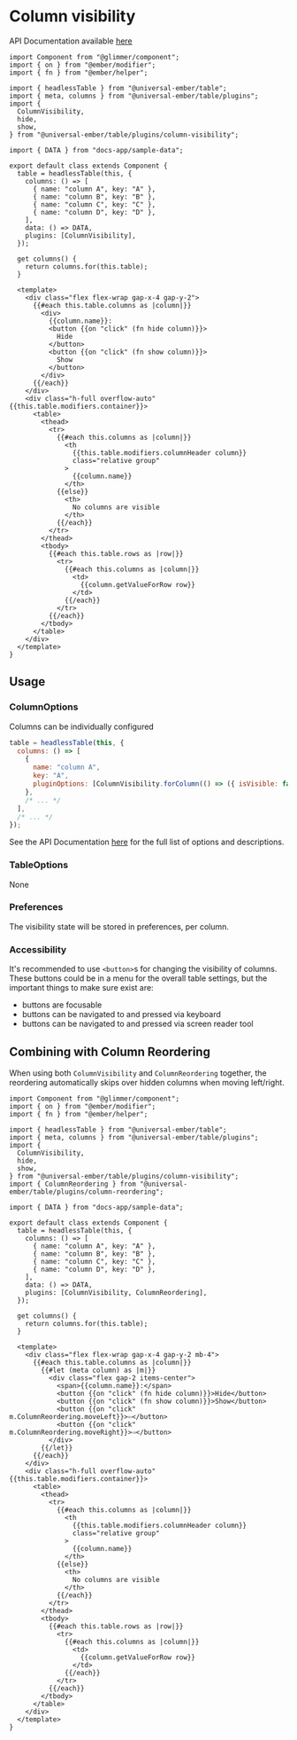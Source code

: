 # Column visibility

API Documentation available [here][api-docs]

[api-docs]: /api/modules/plugins_column-visibility

<div class="featured-demo" data-demo-fit data-demo-tight>

```gjs live preview no-shadow
import Component from "@glimmer/component";
import { on } from "@ember/modifier";
import { fn } from "@ember/helper";

import { headlessTable } from "@universal-ember/table";
import { meta, columns } from "@universal-ember/table/plugins";
import {
  ColumnVisibility,
  hide,
  show,
} from "@universal-ember/table/plugins/column-visibility";

import { DATA } from "docs-app/sample-data";

export default class extends Component {
  table = headlessTable(this, {
    columns: () => [
      { name: "column A", key: "A" },
      { name: "column B", key: "B" },
      { name: "column C", key: "C" },
      { name: "column D", key: "D" },
    ],
    data: () => DATA,
    plugins: [ColumnVisibility],
  });

  get columns() {
    return columns.for(this.table);
  }

  <template>
    <div class="flex flex-wrap gap-x-4 gap-y-2">
      {{#each this.table.columns as |column|}}
        <div>
          {{column.name}}:
          <button {{on "click" (fn hide column)}}>
            Hide
          </button>
          <button {{on "click" (fn show column)}}>
            Show
          </button>
        </div>
      {{/each}}
    </div>
    <div class="h-full overflow-auto" {{this.table.modifiers.container}}>
      <table>
        <thead>
          <tr>
            {{#each this.columns as |column|}}
              <th
                {{this.table.modifiers.columnHeader column}}
                class="relative group"
              >
                {{column.name}}
              </th>
            {{else}}
              <th>
                No columns are visible
              </th>
            {{/each}}
          </tr>
        </thead>
        <tbody>
          {{#each this.table.rows as |row|}}
            <tr>
              {{#each this.columns as |column|}}
                <td>
                  {{column.getValueForRow row}}
                </td>
              {{/each}}
            </tr>
          {{/each}}
        </tbody>
      </table>
    </div>
  </template>
}
```

</div>

## Usage

### ColumnOptions

Columns can be individually configured

```js
table = headlessTable(this, {
  columns: () => [
    {
      name: "column A",
      key: "A",
      pluginOptions: [ColumnVisibility.forColumn(() => ({ isVisible: false }))],
    },
    /* ... */
  ],
  /* ... */
});
```

See the API Documentation [here][api-docs] for the full list of options and descriptions.

### TableOptions

None

### Preferences

The visibility state will be stored in preferences, per column.

### Accessibility

It's recommended to use `<button>`s for changing the visibility of columns.
These buttons could be in a menu for the overall table settings,
but the important things to make sure exist are:

- buttons are focusable
- buttons can be navigated to and pressed via keyboard
- buttons can be navigated to and pressed via screen reader tool

## Combining with Column Reordering

When using both `ColumnVisibility` and `ColumnReordering` together, the reordering automatically skips over hidden columns when moving left/right.

<div class="featured-demo" data-demo-fit data-demo-tight>

```gjs live preview no-shadow
import Component from "@glimmer/component";
import { on } from "@ember/modifier";
import { fn } from "@ember/helper";

import { headlessTable } from "@universal-ember/table";
import { meta, columns } from "@universal-ember/table/plugins";
import {
  ColumnVisibility,
  hide,
  show,
} from "@universal-ember/table/plugins/column-visibility";
import { ColumnReordering } from "@universal-ember/table/plugins/column-reordering";

import { DATA } from "docs-app/sample-data";

export default class extends Component {
  table = headlessTable(this, {
    columns: () => [
      { name: "column A", key: "A" },
      { name: "column B", key: "B" },
      { name: "column C", key: "C" },
      { name: "column D", key: "D" },
    ],
    data: () => DATA,
    plugins: [ColumnVisibility, ColumnReordering],
  });

  get columns() {
    return columns.for(this.table);
  }

  <template>
    <div class="flex flex-wrap gap-x-4 gap-y-2 mb-4">
      {{#each this.table.columns as |column|}}
        {{#let (meta column) as |m|}}
          <div class="flex gap-2 items-center">
            <span>{{column.name}}:</span>
            <button {{on "click" (fn hide column)}}>Hide</button>
            <button {{on "click" (fn show column)}}>Show</button>
            <button {{on "click" m.ColumnReordering.moveLeft}}>⇦</button>
            <button {{on "click" m.ColumnReordering.moveRight}}>⇨</button>
          </div>
        {{/let}}
      {{/each}}
    </div>
    <div class="h-full overflow-auto" {{this.table.modifiers.container}}>
      <table>
        <thead>
          <tr>
            {{#each this.columns as |column|}}
              <th
                {{this.table.modifiers.columnHeader column}}
                class="relative group"
              >
                {{column.name}}
              </th>
            {{else}}
              <th>
                No columns are visible
              </th>
            {{/each}}
          </tr>
        </thead>
        <tbody>
          {{#each this.table.rows as |row|}}
            <tr>
              {{#each this.columns as |column|}}
                <td>
                  {{column.getValueForRow row}}
                </td>
              {{/each}}
            </tr>
          {{/each}}
        </tbody>
      </table>
    </div>
  </template>
}
```

</div>
